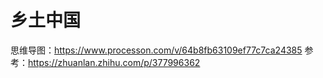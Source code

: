 # 乡土中国

思维导图：<https://www.processon.com/v/64b8fb63109ef77c7ca24385>
参考：<https://zhuanlan.zhihu.com/p/377996362>